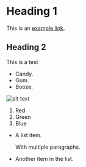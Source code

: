 Heading 1
===============

This is an [example link](http://example.com/).

Heading 2
------------

This is a test

-   Candy.
-   Gum.
-   Booze.

![alt text](https://www.google.com/images/srpr/logo4w.png "Title")

1.  Red
2.  Green
3.  Blue

*   A list item.

    With multiple paragraphs.

*   Another item in the list.
